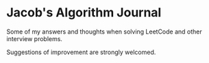# Jacob's Algorithm Journal
Some of my answers and thoughts when solving LeetCode and other interview problems.

Suggestions of improvement are strongly welcomed.
